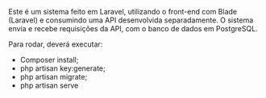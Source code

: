 Este é um sistema feito em Laravel, utilizando o front-end com Blade (Laravel) e consumindo uma API desenvolvida separadamente.
O sistema envia e recebe requisições da API, com o banco de dados em PostgreSQL.

Para rodar, deverá executar:

- Composer install;
- php artisan key:generate;
- php artisan migrate;
- php artisan serve